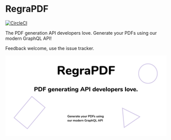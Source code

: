 # RegraPDF

[![CircleCI](https://circleci.com/gh/kriswep/regrapdf.svg?style=svg)](https://circleci.com/gh/kriswep/regrapdf)

The PDF generation API developers love. Generate your PDFs using our modern GraphQL API!

Feedback welcome, use the issue tracker.

![RegraPDF logo establishing the love devs feel for our PDF generating GraphQL API.](./RegraPDF.png 'RegraPDF')
